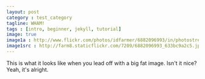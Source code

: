 ```yaml
---
layout: post
category : test_category
tagline: WHAM!
tags : [intro, beginner, jekyll, tutorial]
image: true
image1a : http://www.flickr.com/photos/idfarmer/6882096993/in/photostream/
image1src : http://farm8.staticflickr.com/7209/6882096993_633bc9a2c5.jpg
---
```


This is what it looks like when you lead off with a big fat image. Isn't it nice?
Yeah, it's alright.

